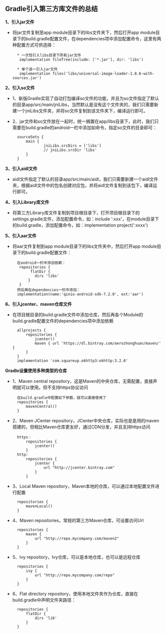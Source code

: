 
## Gradle引入第三方库文件的总结 ##

**1、引入jar文件**

* 将jar文件复制至app module目录下的libs文件夹下，然后打开app module目录下的build.gradle配置文件，在dependencies项中添加配置命令，这里有两种配置方式可供选择：

	    * 一次性引入libs目录下所有jar文件
	     implementation fileTree(include: ['*.jar'], dir: 'libs')
	
	    * 单个逐一引入jar文件
	     implementation files('libs/universal-image-loader-1.8.6-with-sources.jar') 


**2、引入so文件**

* 1、新版Gradle实现了自动打包编译so文件的功能，并且为so文件指定了默认的目录app/src/main/jniLibs，当然默认是没有这个文件夹的，我们只需要新建一个jniLibs文件夹，并将so文件复制到该文件夹下，编译运行即可。
* 2、jar文件和so文件放在一起时，统一搁置在app/libs目录下，此时，我们只需要在build.gradle的android一栏中添加如命令，指定so文件的目录即可：

	    sourceSets {
	        main {
	                jniLibs.srcDirs = ['libs']
	                // jniLibs.srcDir 'libs'
	        }
	    }


**3、引入aidl文件**
   
* aidl文件指定了默认的目录app/src/main/aidl，我们只需要新建一个aidl文件夹，根据aidl文件中的包名创建对应包，并将aidl文件复制到该包下，编译运行即可。
 

**4、引入Library库文件**

* 将第三方Library库文件复制到项目根目录下，打开项目根目录下的settings.gradle文件，添加配置命令，如：include ':xxx'，在module目录下的build.gradle，添加配置命令，如：implementation project(':xxxx')
 
 
**5、引入aar文件**

* 将aar文件复制到app module目录下的libs文件夹中，然后打开app module目录下的build.gradle配置文件：

		在android一栏中添加依赖：
	     repositories {
	     	  flatDir {
	        	dirs 'libs'
	    	 }
		 }
		然后再在dependencies一栏中添加：
		implementation(name:'qiniu-android-sdk-7.2.0', ext:'aar')


**6、引入jcenter、maven仓库文件**

* 在项目根目录的build.gradle文件中添加仓库，然后再各个Module的build.gradle配置文件的dependencies项中添加依赖

		allprojects {
		    repositories {
		        jcenter()
		        maven { url 'https://dl.bintray.com/aerozhonghuan/maven/' }
		    }
		}
    	implementation 'com.squareup.okhttp3:okhttp:3.2.0'


**Gradle设置使用多种类型的仓库**

* 1、Maven central repository，这是Maven的中央仓库，无需配置，直接声明就可以使用。但不支持https协议访问

		在build.gradle中配置如下参数，就可以直接使用了
		repositories {
		    mavenCentral()
		}

* 2、Maven JCenter repository，JCenter中央仓库，实际也是是用的maven搭建的，但相比Maven仓库更友好，通过CDN分发，并且支持https访问
		
		https：
			repositories {
			    jcenter()
			}
		http:
			repositories {
			    jcenter {
			        url "http://jcenter.bintray.com"
			    }
			}
  
* 3、Local Maven repository，Maven本地的仓库，可以通过本地配置文件进行配置

		repositories {
		    mavenLocal()
		}
 
* 4、Maven repositories，常规的第三方Maven仓库，可设置访问Url

		repositories {
		    maven {
		        url "http://repo.mycompany.com/maven2"
		    }
		}   

* 5、Ivy repository，Ivy仓库，可以是本地仓库，也可以是远程仓库

		repositories {
		    ivy {
		        url "http://repo.mycompany.com/repo"
		    }
		}

* 6、Flat directory repository，使用本地文件夹作为仓库，直接在build.gradle中声明文件夹路径：
		
		repositories {
		    flatDir {
		        dirs 'lib'
		    }
		}
